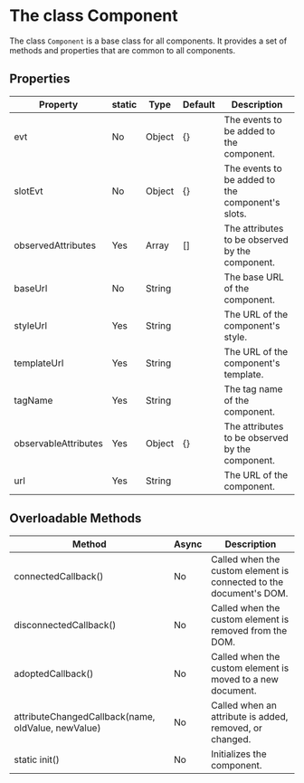 # The class Component

The class `Component` is a base class for all components. It provides a set of methods and properties that are common to all components.

## Properties
| Property             | static | Type   | Default | Description                                      |
| -------------------- | ------ | ------ | ------- | ------------------------------------------------ |
| evt                  | No     | Object | {}      | The events to be added to the component.         |
| slotEvt              | No     | Object | {}      | The events to be added to the component's slots. |
| observedAttributes   | Yes    | Array  | []      | The attributes to be observed by the component.  |
| baseUrl              | No     | String |         | The base URL of the component.                   |
| styleUrl             | Yes    | String |         | The URL of the component's style.                |
| templateUrl          | Yes    | String |         | The URL of the component's template.             |
| tagName              | Yes    | String |         | The tag name of the component.                   |
| observableAttributes | Yes    | Object | {}      | The attributes to be observed by the component.  |
| url                  | Yes    | String |         | The URL of the component.                        |

## Overloadable Methods
| Method                                             | Async | Description                                                        |
| -------------------------------------------------- | ----- | ------------------------------------------------------------------ |
| connectedCallback()                                | No    | Called when the custom element is connected to the document's DOM. |
| disconnectedCallback()                             | No    | Called when the custom element is removed from the DOM.            |
| adoptedCallback()                                  | No    | Called when the custom element is moved to a new document.         |
| attributeChangedCallback(name, oldValue, newValue) | No    | Called when an attribute is added, removed, or changed.            |
| static init()                                      | No    | Initializes the component.                                         |

